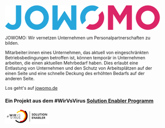 <a href="https://jowomo.de"><img src="frontend/static/images/logo.svg" height="80px" /></a>

JOWOMO: Wir vernetzen Unternehmen um Personalpartnerschaften zu bilden.

Mitarbeiter:innen eines Unternehmen, das aktuell von eingeschränkten Betriebsbedingungen betroffen ist, können temporär in Unternehmen arbeiten, die einen aktuellen Mehrbedarf haben. Dies erlaubt eine Entlastung von Unternehmen und den Schutz von Arbeitsplätzen auf der einen Seite und eine schnelle Deckung des erhöhten Bedarfs auf der anderen Seite.

Los geht's auf [jowomo.de](https://jowomo.de)


### Ein Projekt aus dem #WirVsVirus [Solution Enabler Programm](https://wirvsvirushackathon.org/weiterfuehrung-2/)

<img src="frontend/static/images/sponsors/enabler.png" height="50px" />
